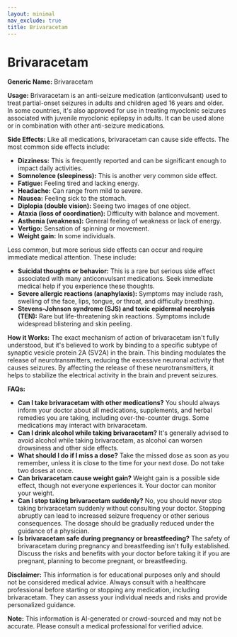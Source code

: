 ```yaml
---
layout: minimal
nav_exclude: true
title: Brivaracetam
---
```


# Brivaracetam

**Generic Name:** Brivaracetam

**Usage:** Brivaracetam is an anti-seizure medication (anticonvulsant) used to treat partial-onset seizures in adults and children aged 16 years and older. In some countries, it's also approved for use in treating myoclonic seizures associated with juvenile myoclonic epilepsy in adults.  It can be used alone or in combination with other anti-seizure medications.

**Side Effects:**  Like all medications, brivaracetam can cause side effects.  The most common side effects include:

* **Dizziness:** This is frequently reported and can be significant enough to impact daily activities.
* **Somnolence (sleepiness):**  This is another very common side effect.
* **Fatigue:**  Feeling tired and lacking energy.
* **Headache:**  Can range from mild to severe.
* **Nausea:** Feeling sick to the stomach.
* **Diplopia (double vision):** Seeing two images of one object.
* **Ataxia (loss of coordination):** Difficulty with balance and movement.
* **Asthenia (weakness):** General feeling of weakness or lack of energy.
* **Vertigo:** Sensation of spinning or movement.
* **Weight gain:** In some individuals.


Less common, but more serious side effects can occur and require immediate medical attention.  These include:

* **Suicidal thoughts or behavior:** This is a rare but serious side effect associated with many anticonvulsant medications. Seek immediate medical help if you experience these thoughts.
* **Severe allergic reactions (anaphylaxis):** Symptoms may include rash, swelling of the face, lips, tongue, or throat, and difficulty breathing.
* **Stevens-Johnson syndrome (SJS) and toxic epidermal necrolysis (TEN):** Rare but life-threatening skin reactions.  Symptoms include widespread blistering and skin peeling.


**How it Works:**  The exact mechanism of action of brivaracetam isn't fully understood, but it's believed to work by binding to a specific subtype of synaptic vesicle protein 2A (SV2A) in the brain. This binding modulates the release of neurotransmitters, reducing the excessive neuronal activity that causes seizures.  By affecting the release of these neurotransmitters, it helps to stabilize the electrical activity in the brain and prevent seizures.

**FAQs:**

* **Can I take brivaracetam with other medications?**  You should always inform your doctor about all medications, supplements, and herbal remedies you are taking, including over-the-counter drugs. Some medications may interact with brivaracetam.
* **Can I drink alcohol while taking brivaracetam?**  It's generally advised to avoid alcohol while taking brivaracetam, as alcohol can worsen drowsiness and other side effects.
* **What should I do if I miss a dose?**  Take the missed dose as soon as you remember, unless it is close to the time for your next dose. Do not take two doses at once.
* **Can brivaracetam cause weight gain?**  Weight gain is a possible side effect, though not everyone experiences it.  Your doctor can monitor your weight.
* **Can I stop taking brivaracetam suddenly?**  No, you should never stop taking brivaracetam suddenly without consulting your doctor.  Stopping abruptly can lead to increased seizure frequency or other serious consequences. The dosage should be gradually reduced under the guidance of a physician.
* **Is brivaracetam safe during pregnancy or breastfeeding?** The safety of brivaracetam during pregnancy and breastfeeding isn't fully established.  Discuss the risks and benefits with your doctor before taking it if you are pregnant, planning to become pregnant, or breastfeeding.


**Disclaimer:** This information is for educational purposes only and should not be considered medical advice.  Always consult with a healthcare professional before starting or stopping any medication, including brivaracetam.  They can assess your individual needs and risks and provide personalized guidance.


**Note:** This information is AI-generated or crowd-sourced and may not be accurate. Please consult a medical professional for verified advice.